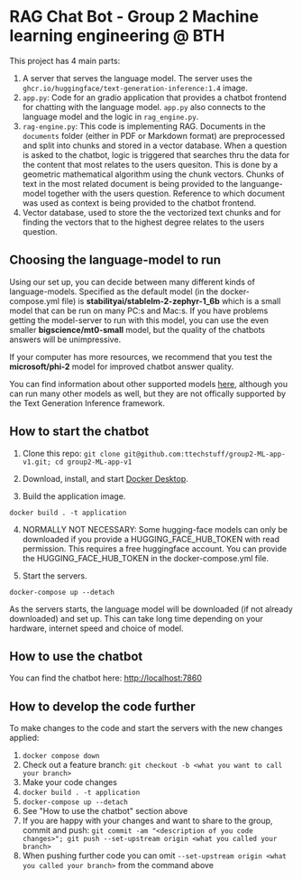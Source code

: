 # RAG Chat Bot - Group 2 Machine learning engineering @ BTH 

This project has 4 main parts:
1. A server that serves the language model. The server uses the ```ghcr.io/huggingface/text-generation-inference:1.4``` image.
2. ```app.py```: Code for an gradio application that provides a chatbot frontend for chatting with the language model. ```app.py``` also connects to the language model and the logic in ```rag_engine.py```.
3. ```rag-engine.py```: This code is implementing RAG. Documents in the ```documents``` folder (either in PDF or Markdown format) are preprocessed and split into chunks and stored in a vector database. When a question is asked to the chatbot, logic is triggered that searches thru the data for the content that most relates to the users quesiton. This is done by a geometric mathematical algorithm using the chunk vectors. Chunks of text in the most related document is being provided to the languange-model together with the users question. Reference to which document was used as context is being provided to the chatbot frontend.
4. Vector database, used to store the the vectorized text chunks and for finding the vectors that to the highest degree relates to the users question.
   

## Choosing the language-model to run

Using our set up, you can decide between many different kinds of language-models. Specified as the default model (in the docker-compose.yml file) is **stabilityai/stablelm-2-zephyr-1_6b** which is a small model that can be run on many PC:s and Mac:s. If you have problems getting the model-server to run with this model, you can use the even smaller **bigscience/mt0-small** model, but the quality of the chatbots answers will be unimpressive. 

If your computer has more resources, we recommend that you test the **microsoft/phi-2** model for improved chatbot answer quality.

You can find information about other supported models [here](https://huggingface.co/docs/text-generation-inference/main/en/supported_models#supported-models), although you can run many other models as well, but they are not offically supported by the Text Generation Inference framework.

## How to start the chatbot

1. Clone this repo: ```git clone git@github.com:ttechstuff/group2-ML-app-v1.git; cd group2-ML-app-v1```

2. Download, install, and start [Docker Desktop](https://www.docker.com/products/docker-desktop/).

3. Build the application image.

```
docker build . -t application
```

4. NORMALLY NOT NECESSARY: Some hugging-face models can only be downloaded if you provide a HUGGING_FACE_HUB_TOKEN with read permission. This requires a free huggingface account. You can provide the HUGGING_FACE_HUB_TOKEN in the docker-compose.yml file.

5. Start the servers.

```
docker-compose up --detach
```

As the servers starts, the language model will be downloaded (if not already downloaded) and set up. This can take long time depending on your hardware, internet speed and choice of model.

## How to use the chatbot

You can find the chatbot here: [http://localhost:7860](http://localhost:7860)

## How to develop the code further

To make changes to the code and start the servers with the new changes applied:
1. ```docker compose down```
2. Check out a feature branch: ```git checkout -b <what you want to call your branch>```
3. Make your code changes
4. ```docker build . -t application```
5. ```docker-compose up --detach```
6. See "How to use the chatbot" section above
7. If you are happy with your changes and want to share to the group, commit and push: ```git commit -am "<description of you code changes>"; git push --set-upstream origin <what you called your branch>```
8. When pushing further code you can omit ```--set-upstream origin <what you called your branch>``` from the command above
